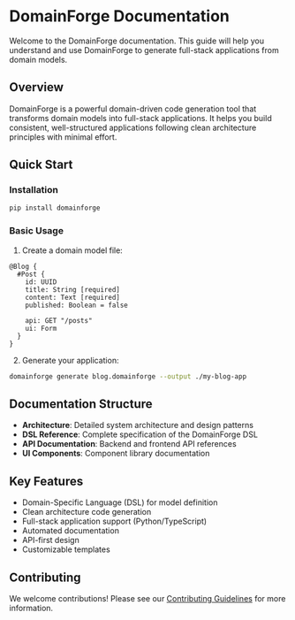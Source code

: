 # DomainForge Documentation

Welcome to the DomainForge documentation. This guide will help you understand and use DomainForge to generate full-stack applications from domain models.

## Overview

DomainForge is a powerful domain-driven code generation tool that transforms domain models into full-stack applications. It helps you build consistent, well-structured applications following clean architecture principles with minimal effort.

## Quick Start

### Installation

```bash
pip install domainforge
```

### Basic Usage

1. Create a domain model file:

```domainforge
@Blog {
  #Post {
    id: UUID
    title: String [required]
    content: Text [required]
    published: Boolean = false

    api: GET "/posts"
    ui: Form
  }
}
```

2. Generate your application:

```bash
domainforge generate blog.domainforge --output ./my-blog-app
```

## Documentation Structure

- **Architecture**: Detailed system architecture and design patterns
- **DSL Reference**: Complete specification of the DomainForge DSL
- **API Documentation**: Backend and frontend API references
- **UI Components**: Component library documentation

## Key Features

- Domain-Specific Language (DSL) for model definition
- Clean architecture code generation
- Full-stack application support (Python/TypeScript)
- Automated documentation
- API-first design
- Customizable templates

## Contributing

We welcome contributions! Please see our [Contributing Guidelines](https://github.com/yourusername/domain-forge/blob/main/CONTRIBUTING.md) for more information.

